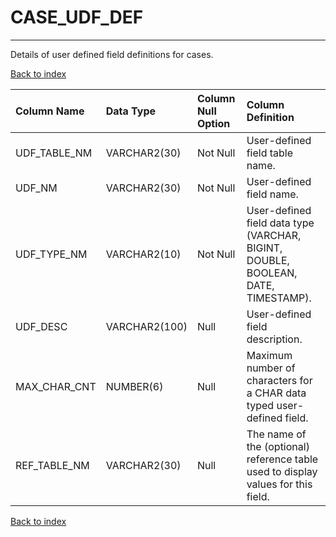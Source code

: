 # CASE_UDF_DEF

---

Details of user defined field definitions for cases.

[Back to index](./index.md)

| Column Name   | Data Type     | Column Null Option   | Column Definition                                                                 |
|:--------------|:--------------|:---------------------|:----------------------------------------------------------------------------------|
| UDF_TABLE_NM  | VARCHAR2(30)  | Not Null             | User-defined field table name.                                                    |
| UDF_NM        | VARCHAR2(30)  | Not Null             | User-defined field name.                                                          |
| UDF_TYPE_NM   | VARCHAR2(10)  | Not Null             | User-defined field data type (VARCHAR, BIGINT, DOUBLE, BOOLEAN, DATE, TIMESTAMP). |
| UDF_DESC      | VARCHAR2(100) | Null                 | User-defined field description.                                                   |
| MAX_CHAR_CNT  | NUMBER(6)     | Null                 | Maximum number of characters for a CHAR data typed user-defined field.            |
| REF_TABLE_NM  | VARCHAR2(30)  | Null                 | The name of the (optional) reference table used to display values for this field. |

[Back to index](./index.md)